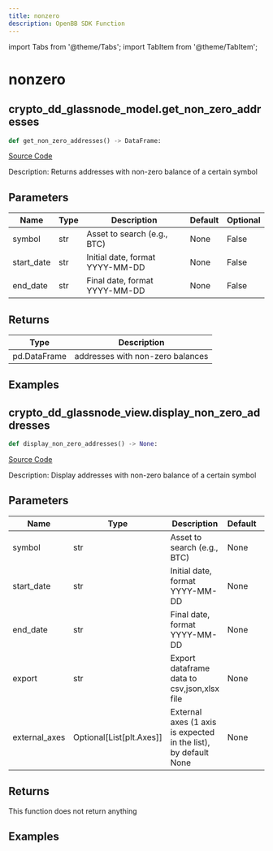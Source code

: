```yaml
---
title: nonzero
description: OpenBB SDK Function
---
```


import Tabs from '@theme/Tabs';
import TabItem from '@theme/TabItem';

# nonzero

<Tabs>
<TabItem value="model" label="Model" default>

## crypto_dd_glassnode_model.get_non_zero_addresses

```python title='openbb_terminal/decorators.py'
def get_non_zero_addresses() -> DataFrame:
```
[Source Code](https://github.com/OpenBB-finance/OpenBBTerminal/tree/main/openbb_terminal/decorators.py#L245)

Description: Returns addresses with non-zero balance of a certain symbol

## Parameters

| Name | Type | Description | Default | Optional |
| ---- | ---- | ----------- | ------- | -------- |
| symbol | str | Asset to search (e.g., BTC) | None | False |
| start_date | str | Initial date, format YYYY-MM-DD | None | False |
| end_date | str | Final date, format YYYY-MM-DD | None | False |

## Returns

| Type | Description |
| ---- | ----------- |
| pd.DataFrame | addresses with non-zero balances |

## Examples



</TabItem>
<TabItem value="view" label="View">

## crypto_dd_glassnode_view.display_non_zero_addresses

```python title='openbb_terminal/decorators.py'
def display_non_zero_addresses() -> None:
```
[Source Code](https://github.com/OpenBB-finance/OpenBBTerminal/tree/main/openbb_terminal/decorators.py#L93)

Description: Display addresses with non-zero balance of a certain symbol

## Parameters

| Name | Type | Description | Default | Optional |
| ---- | ---- | ----------- | ------- | -------- |
| symbol | str | Asset to search (e.g., BTC) | None | False |
| start_date | str | Initial date, format YYYY-MM-DD | None | False |
| end_date | str | Final date, format YYYY-MM-DD | None | False |
| export | str | Export dataframe data to csv,json,xlsx file | None | False |
| external_axes | Optional[List[plt.Axes]] | External axes (1 axis is expected in the list), by default None | None | True |

## Returns

This function does not return anything

## Examples



</TabItem>
</Tabs>